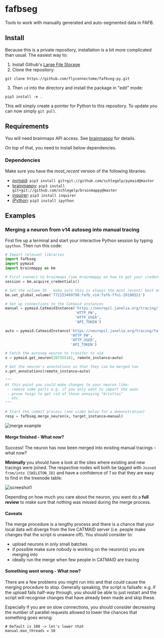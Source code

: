 # fafbseg
Tools to work with manually generated and auto-segmented data in FAFB.

## Install
Because this is a private repository, installation is a bit more complicated
than usual. The easiest way to:

1. Install Github's [Large File Storage](https://git-lfs.github.com)
2. Clone the repository:

```
git clone https://github.com/flyconnectome/fafbseg-py.git
```

3. Then ``cd`` into the directory and install the package in "edit" mode:

```
pip3 install -e .
```

This will simply create a pointer for Python to this repository. To update you
can now simply `git pull`.

## Requirements
You will need brainmaps API access. See [brainmappy](https://github.com/schlegelp/brainmappy)
for details.

On top of that, you need to install below dependencies.

### Dependencies
Make sure you have the *most_recent* version of the following libraries:

- [pymaid](https://pymaid.readthedocs.io/en/latest/): `pip3 install git+git://github.com/schlegelp/pymaid@master`
- [brainmappy](https://github.com/schlegelp/brainmappy): `pip3 install git+git://github.com/schlegelp/brainmappy@master`
- [inquirer](https://magmax.org/python-inquirer/index.html): `pip3 install inquirer`
- [iPython](https://ipython.org/install.html): `pip3 install ipython`

## Examples

### Merging a neuron from v14 autoseg into manual tracing
First fire up a terminal and start your interactive Python session by typing
`ipython`. Then run this code:

```Python
# Import relevant libraries
import fafbseg
import pymaid
import brainmappy as bm

# First connect to brainmaps (see brainmappy on how to get your credentials)
session = bm.acquire_credentials()

# Set the volume ID - make sure this is always the most recent/ best one
bm.set_global_volume('772153499790:fafb_v14:fafb-ffn1-20190521')

# Set up connections to the Catmaid instances
manual = pymaid.CatmaidInstance('https://neuropil.janelia.org/tracing/fafb/v14',
                                'HTTP_PW',
                                'HTTP_USER',
                                'API_TOKEN')

auto = pymaid.CatmaidInstance('https://neuropil.janelia.org/tracing/fafb/v14seg-Li-190411.0',
                              'HTTP_PW',
                              'HTTP_USER',
                              'API_TOKEN')

# Fetch the autoseg neuron to transfer to v14
x = pymaid.get_neuron(267355161, remote_instance=auto)

# Get the neuron's annotations so that they can be merged too
x.get_annotations(remote_instance=auto)

"""
At this point you could make changes to your neuron like:
 - remove some parts e.g. if you only want to import the axon
 - prune twigs to get rid of those annoying "bristles"
 - etc
"""

# Start the commit process (see video below for a demonstration)
resp = fafbseg.merge_neuron(x, target_instance=manual)
```

![merge example](https://github.com/flyconnectome/fafbseg-py/blob/master/media/screencast.gif?raw=true)

#### Merge finished - What now?
Success! The neuron has now been merged into existing manual tracings - what now?

**Minimally** you should have a look at the sites where existing and new
tracings were joined. The respective nodes will both be tagged
with `Joined from/into {SKELETON_ID}` and have a confidence of _1_ so that they are
easy to find in the treenode table:

![screeshot1](https://github.com/flyconnectome/fafbseg-py/blob/master/media/screenshot1.png?raw=true)

Depending on how much you care about the neuron, you want do a **full review**
to make sure that nothing was missed during the merge process.

#### Caveats
The merge procedure is a lengthy process and there is a chance that your local
data will diverge from the live CATMAID server (i.e. people make changes that
the script is unaware off). You should consider to:

- upload neurons in only small batches
- if possible make sure nobody is working on the neuron(s) you are merging into
- ideally run the merge when few people in CATMAID are tracing

#### Something went wrong - What now?
There are a few problems you might run into and that could cause the merging
procedure to stop. Generally speaking, the script is failsafe: e.g. if the
upload fails half-way through, you should be able to just restart and the
script will recognise changes that have already been made and skip these.

Especially if you are on slow connections, you should consider decreasing the
number of parallel requests allowed to lower the chances that something goes
wrong:

```
# Default is 100 -> let's lower that
manual.max_threads = 50
```
